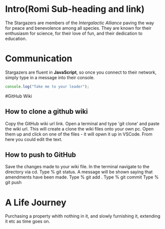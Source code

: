 # Intro(Romi Sub-heading and link)
The Stargazers are members of the _Intergalactic Alliance_ paving the way for peace and benevolence among all species. They are known for their enthusiasm for science, for their love of fun, and their dedication to education.

# Communication

Stargazers are fluent in **JavaScript**, so once you connect to their network, simply type in a message into their console.

```js
console.log("Take me to your leader");
```


#GitHub Wiki
## How to clone a github wiki

Copy the GitHub wiki url link. Open a terminal and type 'git clone' and paste the wiki url. This will create a clone the wiki files onto your own pc. Open them up and click on one of the files - it will opwn it up in VSCode. From here you could edit the text.

## How to push to GitHub
Save the changes made to your wiki file.
In the terminal navigate to the directory via cd.
Type % git status.
A message will be shown saying that amendments have been made.
Type % git add .
Type % git commit
Type % git push

# A Life Journey
Purchasing a property whith nothing in it, and slowly furnishing it, extending it etc as time goes on.